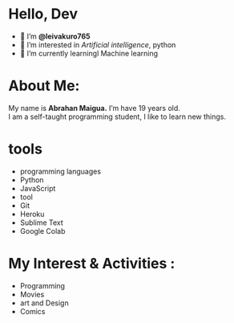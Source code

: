 # Hello, Dev


- 👋 I’m **@leivakuro765**
- 👀 I’m interested in <i>Artificial intelligence</i>, python 
- 🌱 I’m currently learningl Machine learning
<!--- - 💞️ I’m looking to collaborate on ... --->


# About Me:
 
 My name is **Abrahan Maigua.** I’m have 19 years old.<br>
 I am a self-taught programming student, I like to learn new things.

# tools

- programming languages
- Python
- JavaScript
- tool
- Git
- Heroku
- Sublime Text
- Google Colab
    
# My Interest & Activities : 

- Programming
- Movies
- art and Design
- Comics

<!---

<p align="center">
<a href="https://github.com/knightbearr">
  <img height="150em" src="https://github-readme-stats-eight-theta.vercel.app/api?username=knightbearr&show_icons=true&theme=bear&include_all_commits=true&count_private=true"/>
  <img height="150em" src="https://github-readme-stats-eight-theta.vercel.app/api/top-langs/?username=knightbearr&layout=compact&langs_count=8&theme=bear"/>
</a>

 ![GitHub Activity Graph](https://activity-graph.herokuapp.com/graph?username=knightbearr&theme=github)
 
  <p align="center">
leivakuro765/leivakuro765 is a ✨ special ✨ repository because its `README.md` (this file) appears on your GitHub profile.
You can click the Preview link to take a look at your changes.
